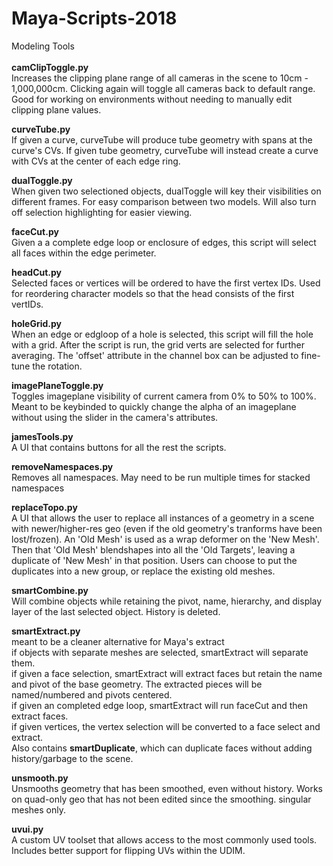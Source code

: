 # Maya-Scripts-2018
Modeling Tools<br><br>
<b>camClipToggle.py</b>
<br>Increases the clipping plane range of all cameras in the scene to 10cm - 1,000,000cm. Clicking again will toggle all cameras back to default range. Good for working on environments without needing to manually edit clipping plane values.

<b>curveTube.py</b>
<br>If given a curve, curveTube will produce tube geometry with spans at the curve's CVs. If given tube geometry, curveTube will instead create a curve with CVs at the center of each edge ring.

<b>dualToggle.py</b>
<br>When given two selectioned objects, dualToggle will key their visibilities on different frames. For easy comparison between two models. Will also turn off selection highlighting for easier viewing.

<b>faceCut.py</b>
<br>Given a a complete edge loop or enclosure of edges, this script will select all faces within the edge perimeter.

<b>headCut.py</b>
<br>Selected faces or vertices will be ordered to have the first vertex IDs. Used for reordering character models so that the head consists of the first vertIDs.

<b>holeGrid.py</b>
<br>When an edge or edgloop of a hole is selected, this script will fill the hole with a grid. After the script is run, the grid verts are selected for further averaging. The 'offset' attribute in the channel box can be adjusted to fine-tune the rotation.

<b>imagePlaneToggle.py</b>
<br>Toggles imageplane visibility of current camera from 0% to 50% to 100%. Meant to be keybinded to quickly change the alpha of an imageplane without using the slider in the camera's attributes.

<b>jamesTools.py</b>
<br>A UI that contains buttons for all the rest the scripts.

<b>removeNamespaces.py</b>
<br>Removes all namespaces. May need to be run multiple times for stacked namespaces

<b>replaceTopo.py</b>
<br>A UI that allows the user to replace all instances of a geometry in a scene with newer/higher-res geo (even if the old geometry's tranforms have been lost/frozen). An 'Old Mesh' is used as a wrap deformer on the 'New Mesh'. Then that 'Old Mesh' blendshapes
into all the 'Old Targets', leaving a duplicate of 'New Mesh' in that position. Users can choose to put the duplicates into a new group, or replace the existing old meshes.

<b>smartCombine.py</b>
<br>Will combine objects while retaining the pivot, name, hierarchy, and display layer of the last selected object. History is deleted.

<b>smartExtract.py</b>
<br>meant to be a cleaner alternative for Maya's extract
<br>if objects with separate meshes are selected, smartExtract will separate them.
<br>if given a face selection, smartExtract will extract faces but retain the name and pivot of the base geometry. The extracted pieces will be named/numbered and pivots centered.
<br>if given an completed edge loop, smartExtract will run faceCut and then extract faces.
<br>if given vertices, the vertex selection will be converted to a face select and extract.
<br>Also contains <b>smartDuplicate</b>, which can duplicate faces without adding history/garbage to the scene.

<b>unsmooth.py</b>
<br>Unsmooths geometry that has been smoothed, even without history. Works on quad-only geo that has not been edited since the smoothing. singular meshes only.

<b>uvui.py</b>
<br>A custom UV toolset that allows access to the most commonly used tools. Includes better support for flipping UVs within the UDIM.
